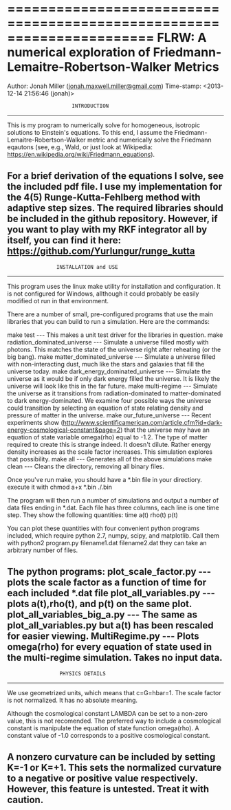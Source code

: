 ======================================================================
                               FLRW:
A numerical exploration of Friedmann-Lemaitre-Robertson-Walker Metrics
======================================================================
Author: Jonah Miller (jonah.maxwell.miller@gmail.com)
Time-stamp: <2013-12-14 21:56:46 (jonah)>

                         INTRODUCTION
----------------------------------------------------------------------
This is my program to numerically solve for homogeneous, isotropic
solutions to Einstein's equations. To this end, I assume the
Friedmann-Lemaitre-Robertson-Walker metric and numerically solve the
Friedmann eqautons (see, e.g., Wald, or just look at Wikipedia:
https://en.wikipedia.org/wiki/Friedmann_equations).

For a brief derivation of the equations I solve, see the included pdf
file. I use my implementation for the 4(5) Runge-Kutta-Fehlberg method
with adaptive step sizes. The required libraries should be included in
the github repository. However, if you want to play with my RKF
integrator all by itself, you can find it here:
https://github.com/Yurlungur/runge_kutta
----------------------------------------------------------------------

                    INSTALLATION and USE
----------------------------------------------------------------------
This program uses the linux make utility for installation and
configuration. It is not configured for Windows, allthough it could
probably be easily modified ot run in that environment.

There are a number of small, pre-configured programs
that use the main libraries that you can build to run a
simulation. Here are the commands:

make test --- This makes a unit test driver for the libraries
              in question.
make radiation_dominated_universe --- Simulate a universe filled
                                      mostly with photons. This
				      matches the state of the
				      universe right after reheating
				      (or the big bang).
make matter_dominated_universe --- Simulate a universe filled with
     			       	   non-interacting dust, much like the
				   stars and galaxies that fill the
				   universe today.
make dark_energy_dominated_universe --- Simulate the universe as it
     				    	would be if only dark energy
					filled the universe. It is
					likely the universe will look
					like this in the far future.
make multi-regime --- Simulate the universe as it transitions from
     		      radiation-dominated to matter-dominated to
		      dark energy-dominated. We examine four possible
		      ways the universe could transition by selecting
		      an equation of state relating density and pressure
		      of matter in the universe.
make our_future_universe --- Recent experiments show
     			     (http://www.scientificamerican.com/article.cfm?id=dark-energy-cosmological-constant&page=2)
     			     that the universe may have an equation
			     of state variable omega(rho) equal to -1.2.
			     The type of matter required to create this is
			     strange indeed. It doesn't dilute. Rather
			     energy density increases as the scale
			     factor increases. This simulation explores
			     that possibility.
make all --- Generates all of the above simulations
make clean --- Cleans the directory, removing all binary files.

Once you've run make, you should have a *.bin file in your
directiory. execute it with
chmod a+x *.bin
./<file name>.bin

The program will then run a number of simulations and output a number
of data files ending in *.dat. Each file has three columns, each line
is one time step. They show the following quantities:
time a(t) rho(t) p(t)

You can plot these quantities with four convenient python programs
included, which require python 2.7, numpy, scipy, and matplotlib. Call
them with
python2 program.py filename1.dat filename2.dat
they can take an arbitrary number of files.

The python programs:
plot_scale_factor.py --- plots the scale factor as a function of
		     	 time for each included *.dat file
plot_all_variables.py --- plots a(t),rho(t), and p(t) on the same
		      	  plot.
plot_all_variables_big_a.py --- The same as plot_all_variables.py
                                but a(t) has been rescaled for easier
				viewing.
MultiRegime.py --- Plots omega(rho) for every equation of state used
	       	   in the multi-regime simulation. Takes no input
		   data.
----------------------------------------------------------------------

                     PHYSICS DETAILS
----------------------------------------------------------------------
We use geometrized units, which means that c=G=hbar=1.
The scale factor is not normalized. It has no absolute meaning.

Although the cosmological constant LAMBDA can be set to a non-zero
value, this is not recomended. The preferred way to include a
cosmological constant is manipulate the equation of state function
omega(rho). A constant value of -1.0 corresponds to a positive
cosmological constant.

A nonzero curvature can be included by setting K=-1 or K=+1. This sets
the normalized curvature to a negative or positive value
respectively. However, this feature is untested. Treat it with
caution.
----------------------------------------------------------------------
